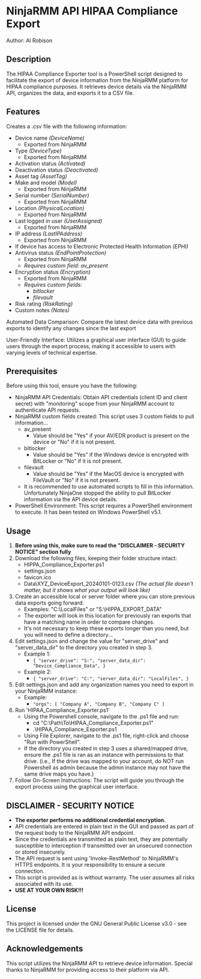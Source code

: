 # NinjaRMM API HIPAA Compliance Export
Author:  Al Robison

## Description
The HIPAA Compliance Exporter tool is a PowerShell script designed to facilitate the export of device information from the NinjaRMM platform for HIPAA compliance purposes. It retrieves device details via the NinjaRMM API, organizes the data, and exports it to a CSV file.

## Features
Creates a .csv file with the following information:
- Device name *(DeviceName)*
    - Exported from NinjaRMM
- Type *(DeviceType)*
    - Exported from NinjaRMM
- Activation status *(Activated)*
- Deactivation status *(Deactivated)*
- Asset tag *(AssetTag)*
- Make and model *(Model)*
    - Exported from NinjaRMM
- Serial number *(SerialNumber)*
    - Exported from NinjaRMM
- Location *(PhysicalLocation)*
    - Exported from NinjaRMM
- Last logged in user *(UserAssigned)*
    - Exported from NinjaRMM
- IP address *(LastIPAddress)*
    - Exported from NinjaRMM
- If device has access to Electronic Protected Health Information *(EPHI)*
- Antivirus status *(EndPointProtection)*
    - Exported from NinjaRMM
    - *Requires custom field: av_present*
- Encryption status *(Encryption)*
    - Exported from NinjaRMM
    - *Requires custom fields:*
        - *bitlocker*
        - *filevault*
- Risk rating *(RiskRating)*
- Custom notes *(Notes)*

Automated Data Comparison: Compare the latest device data with previous exports to identify any changes since the last export

User-Friendly Interface: Utilizes a graphical user interface (GUI) to guide users through the export process, making it accessible to users with varying levels of technical expertise.

## Prerequisites
Before using this tool, ensure you have the following:
- NinjaRMM API Credentials: Obtain API credentials (client ID and client secret) with "monitoring" scope from your NinjaRMM account to authenticate API requests.
- NinjaRMM custom fields created: This script uses 3 custom fields to pull information...
    - av_present
        - Value should be "Yes" if your AV/EDR product is present on the device or "No" if it is not present.
    - bitlocker
        - Value should be "Yes" if the Windows device is encrypted with BitLocker or "No" if it is not present.
    - filevault
        - Value should be "Yes" if the MacOS device is encrypted with FileVault or "No" if it is not present.
    - It is recommended to use automated scripts to fill in this information. Unfortunately NinjaOne stopped the ability to pull BitLocker information via the API device details.
- PowerShell Environment: This script requires a PowerShell environment to execute. It has been tested on Windows PowerShell v5.1.

## Usage
1. **Before using this, make sure to read the "DISCLAIMER - SECURITY NOTICE" section fully**
2. Download the following files, keeping their folder structure intact:
    - HIPPA_Compliance_Exporter.ps1
    - settings.json
    - favicon.ico
    - Data\XYZ_DeviceExport_20240101-0123.csv  *(The actual file doesn't matter, but it shows what your output will look like)*
3. Create an accessible local or server folder where you can store previous data exports going forward.
    - Examples: "C:\LocalFiles" or "S:\HIPPA_EXPORT_DATA"
    - The exporter will look in this location for previously ran exports that have a matching name in order to compare changes.
    - It's not necessary to keep these exports longer than you need, but you will need to define a directory...
4. Edit settings.json and change the value for "server_drive" and "server_data_dir" to the directory you created in step 3.
    - Example 1:
        - `{
            "server_drive": "S:",
            "server_data_dir": "Device_Compliance_Data",
        }`
    - Example 2:
        - `{
            "server_drive": "C:",
            "server_data_dir": "LocalFiles",
        }`
5. Edit settings.json and add any organization names you need to export in your NinjaRMM instance:
    - Example:
        - `"orgs": [
            "Company A",
            "Company B",
            "Company C"
        ]`
6. Run 'HIPAA_Compliance_Exporter.ps1'
    - Using the Powershell console, navigate to the .ps1 file and run:
        - cd "C:\Path\To\HIPAA_Compliance_Exporter.ps1"
        - .\HIPAA_Compliance_Exporter.ps1
    - Using File Explorer, navigate to the .ps1 file, right-click and choose "Run with PowerShell".
    - If the directory you created in step 3 uses a shared/mapped drive, ensure the .ps1 file is ran as an instance with permissions to that drive. (i.e., If the drive was mapped to your account, do NOT run Powershell as admin because the admin instance may not have the same drive maps you have.)
7. Follow On-Screen Instructions: The script will guide you through the export process using the graphical user interface.

## DISCLAIMER - SECURITY NOTICE
- **The exporter performs no additional credential encryption.**
- API credentials are entered in plain text in the GUI and passed as part of the request body to the NinjaRMM API endpoint.
- Since the credentials are transmitted as plain text, they are potentially susceptible to interception if transmitted over an unsecured connection or stored insecurely.
- The API request is sent using 'Invoke-RestMethod' to NinjaRMM's HTTPS endpoints. It is your responsibility to ensure a secure connection.
- This script is provided as is without warranty. The user assumes all risks associated with its use.
- **USE AT YOUR OWN RISK!!!**

## License
This project is licensed under the GNU General Public License v3.0 - see the LICENSE file for details.

## Acknowledgements
This script utilizes the NinjaRMM API to retrieve device information. Special thanks to NinjaRMM for providing access to their platform via API.